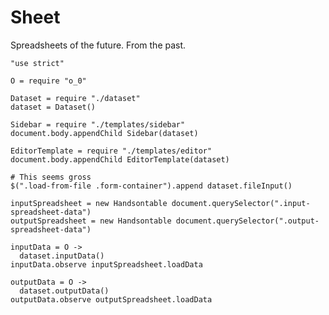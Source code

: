 Sheet
=====

Spreadsheets of the future. From the past.

    "use strict"

    O = require "o_0"

    Dataset = require "./dataset"
    dataset = Dataset()

    Sidebar = require "./templates/sidebar"
    document.body.appendChild Sidebar(dataset)

    EditorTemplate = require "./templates/editor"
    document.body.appendChild EditorTemplate(dataset)

    # This seems gross
    $(".load-from-file .form-container").append dataset.fileInput()

    inputSpreadsheet = new Handsontable document.querySelector(".input-spreadsheet-data")
    outputSpreadsheet = new Handsontable document.querySelector(".output-spreadsheet-data")

    inputData = O ->
      dataset.inputData()
    inputData.observe inputSpreadsheet.loadData

    outputData = O ->
      dataset.outputData()
    outputData.observe outputSpreadsheet.loadData
